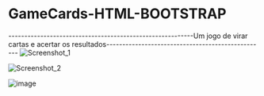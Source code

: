 # GameCards-HTML-BOOTSTRAP
----------------------------------------------------------Um jogo de virar cartas e acertar os resultados--------------------------------------------------
![Screenshot_1](https://user-images.githubusercontent.com/42219991/215234451-b83d3127-58df-4746-95f3-f9da5e181a17.png)

![Screenshot_2](https://user-images.githubusercontent.com/42219991/215235017-c0ae6e37-b8c4-4eb7-b96d-8823fdc3ebce.png)


![image](https://user-images.githubusercontent.com/42219991/215235041-6d2ccdf5-a12c-4abd-ae61-b189d05f5615.png)

